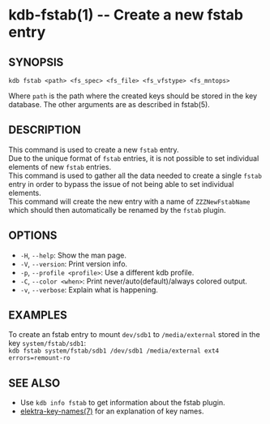 # kdb-fstab(1) -- Create a new fstab entry

## SYNOPSIS

`kdb fstab <path> <fs_spec> <fs_file> <fs_vfstype> <fs_mntops>`

Where `path` is the path where the created keys should be stored in the key database.
The other arguments are as described in fstab(5).

## DESCRIPTION

This command is used to create a new `fstab` entry.<br>
Due to the unique format of `fstab` entries, it is not possible to set individual elements of new `fstab` entries.<br>
This command is used to gather all the data needed to create a single `fstab` entry in order to bypass the issue of not being able to set individual elements.<br>
This command will create the new entry with a name of `ZZZNewFstabName` which should then automatically be renamed by the `fstab` plugin.<br>

## OPTIONS

- `-H`, `--help`:
  Show the man page.
- `-V`, `--version`:
  Print version info.
- `-p`, `--profile <profile>`:
  Use a different kdb profile.
- `-C`, `--color <when>`:
  Print never/auto(default)/always colored output.
- `-v`, `--verbose`:
  Explain what is happening.

## EXAMPLES

To create an fstab entry to mount `dev/sdb1` to `/media/external` stored in the key `system/fstab/sdb1`:<br>
`kdb fstab system/fstab/sdb1 /dev/sdb1 /media/external ext4 errors=remount-ro`

## SEE ALSO

- Use `kdb info fstab` to get information about the fstab plugin.
- [elektra-key-names(7)](elektra-key-names.md) for an explanation of key names.

